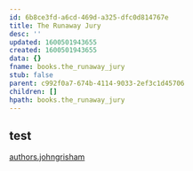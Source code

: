 ```yaml
---
id: 6b8ce3fd-a6cd-469d-a325-dfc0d814767e
title: The Runaway Jury
desc: ''
updated: 1600501943655
created: 1600501943655
data: {}
fname: books.the_runaway_jury
stub: false
parent: c992f0a7-674b-4114-9033-2ef3c1d45706
children: []
hpath: books.the_runaway_jury
---
```

## test

[authors.johngrisham](64470c1a-a2ce-4565-b542-453a35ce51f9)
